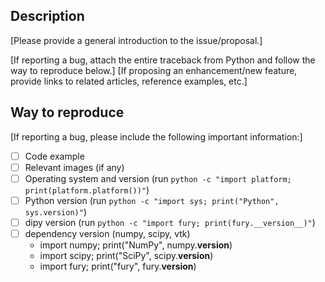 ## Description
[Please provide a general introduction to the issue/proposal.]

[If reporting a bug, attach the entire traceback from Python and follow the way to reproduce below.]
[If proposing an enhancement/new feature, provide links to related articles, reference examples, etc.]


## Way to reproduce
[If reporting a bug, please include the following important information:]
-   [ ] Code example
-   [ ] Relevant images (if any)
-   [ ] Operating system and version (run `python -c "import platform; print(platform.platform())"`)
-   [ ] Python version (run `python -c "import sys; print("Python", sys.version)"`)
-   [ ] dipy version (run `python -c "import fury; print(fury.__version__)"`)
-   [ ] dependency version (numpy, scipy, vtk)
  * import numpy; print("NumPy", numpy.__version__)
  * import scipy; print("SciPy", scipy.__version__)
  * import fury; print("fury", fury.__version__)
